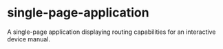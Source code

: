 # single-page-application
A single-page application displaying routing capabilities for an interactive device manual.
